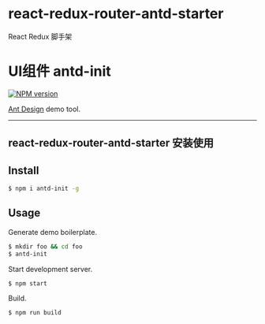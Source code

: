 # react-redux-router-antd-starter
React Redux 脚手架
# UI组件 antd-init

[![NPM version](https://img.shields.io/npm/v/antd-init.svg?style=flat)](https://npmjs.org/package/antd-init)

[Ant Design](https://github.com/ant-design/ant-design) demo tool.

----

## react-redux-router-antd-starter 安装使用

## Install

```bash
$ npm i antd-init -g
```

## Usage

Generate demo boilerplate.

```bash
$ mkdir foo && cd foo
$ antd-init
```

Start development server.

```bash
$ npm start
```

Build.

```bash
$ npm run build

